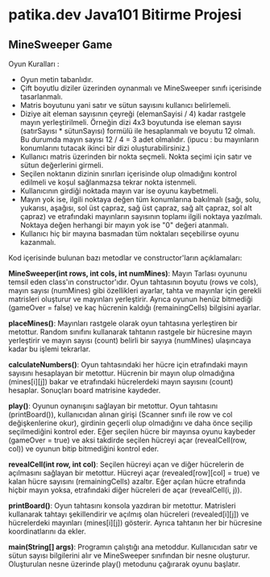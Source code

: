 # patika.dev Java101 Bitirme Projesi
## MineSweeper Game

Oyun Kuralları :
* Oyun metin tabanlıdır.
* Çift boyutlu diziler üzerinden oynanmalı ve MineSweeper sınıfı içerisinde tasarlanmalı.
* Matris boyutunu yani satır ve sütun sayısını kullanıcı belirlemeli.
* Diziye ait eleman sayısının çeyreği (elemanSayisi / 4) kadar rastgele mayın yerleştirilmeli. Örneğin dizi 4x3 boyutunda ise eleman sayısı (satırSayısı * sütunSayısı) formülü ile hesaplanmalı ve boyutu 12 olmalı. Bu durumda mayın sayısı 12 / 4 = 3 adet olmalıdır. (ipucu : bu mayınların konumlarını tutacak ikinci bir dizi oluşturabilirsiniz.)
* Kullanıcı matris üzerinden bir nokta seçmeli. Nokta seçimi için satır ve sütun değerlerini girmeli.
* Seçilen noktanın dizinin sınırları içerisinde olup olmadığını kontrol edilmeli ve koşul sağlanmazsa tekrar nokta istenmeli.
* Kullanıcının girdiği noktada mayın var ise oyunu kaybetmeli.
* Mayın yok ise, ilgili noktaya değen tüm konumlarına bakılmalı (sağı, solu, yukarısı, aşağısı, sol üst çapraz, sağ üst çapraz, sağ alt çapraz, sol alt çapraz) ve etrafındaki mayınların sayısının toplamı ilgili noktaya yazılmalı. Noktaya değen herhangi bir mayın yok ise "0" değeri atanmalı.
* Kullanıcı hiç bir mayına basmadan tüm noktaları seçebilirse oyunu kazanmalı.

Kod içerisinde bulunan bazı metodlar ve constructor'ların açıklamaları:

**MineSweeper(int rows, int cols, int numMines)**: Mayın Tarlası oyununu temsil eden class'ın constructor'ıdır. Oyun tahtasının boyutu (rows ve cols), mayın sayısı (numMines) gibi özellikleri ayarlar, tahta ve mayınlar için gerekli matrisleri oluşturur ve mayınları yerleştirir. Ayrıca oyunun henüz bitmediği (gameOver = false) ve kaç hücrenin kaldığı (remainingCells) bilgisini ayarlar.

**placeMines()**: Mayınları rastgele olarak oyun tahtasına yerleştiren bir metottur. Random sınıfını kullanarak tahtanın rastgele bir hücresine mayın yerleştirir ve mayın sayısı (count) belirli bir sayıya (numMines) ulaşıncaya kadar bu işlemi tekrarlar.

**calculateNumbers()**: Oyun tahtasındaki her hücre için etrafındaki mayın sayısını hesaplayan bir metottur. Hücrenin bir mayın olup olmadığına (mines[i][j]) bakar ve etrafındaki hücrelerdeki mayın sayısını (count) hesaplar. Sonuçları board matrisine kaydeder.

**play()**: Oyunun oynanışını sağlayan bir metottur. Oyun tahtasını (printBoard()), kullanıcıdan alınan girişi (Scanner sınıfı ile row ve col değişkenlerine okur), girdinin geçerli olup olmadığını ve daha önce seçilip seçilmediğini kontrol eder. Eğer seçilen hücre bir mayınsa oyunu kaybeder (gameOver = true) ve aksi takdirde seçilen hücreyi açar (revealCell(row, col)) ve oyunun bitip bitmediğini kontrol eder.

**revealCell(int row, int col)**: Seçilen hücreyi açan ve diğer hücrelerin de açılmasını sağlayan bir metottur. Hücreyi açar (revealed[row][col] = true) ve kalan hücre sayısını (remainingCells) azaltır. Eğer açılan hücre etrafında hiçbir mayın yoksa, etrafındaki diğer hücreleri de açar (revealCell(i, j)).

**printBoard()**: Oyun tahtasını konsola yazdıran bir metottur. Matrisleri kullanarak tahtayı şekillendirir ve açılmış olan hücreleri (revealed[i][j]) ve hücrelerdeki mayınları (mines[i][j]) gösterir. Ayrıca tahtanın her bir hücresine koordinatlarını da ekler.

**main(String[] args)**: Programın çalıştığı ana metoddur. Kullanıcıdan satır ve sütun sayısı bilgilerini alır ve MineSweeper sınıfından bir nesne oluşturur. Oluşturulan nesne üzerinde play() metodunu çağırarak oyunu başlatır.

